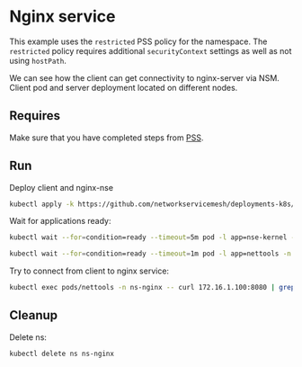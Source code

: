 # Nginx service

This example uses the `restricted` PSS policy for the namespace.
The `restricted` policy requires additional `securityContext` settings as well as not using `hostPath`.

We can see how the client can get connectivity to nginx-server via NSM.
Client pod and server deployment located on different nodes.

## Requires

Make sure that you have completed steps from [PSS](../..).

## Run

Deploy client and nginx-nse
```bash
kubectl apply -k https://github.com/networkservicemesh/deployments-k8s/examples/pss/use-cases/nginx?ref=efde04b1825f8f489745135a58c1338d7d5399c4
```

Wait for applications ready:
```bash
kubectl wait --for=condition=ready --timeout=5m pod -l app=nse-kernel -n ns-nginx
```
```bash
kubectl wait --for=condition=ready --timeout=1m pod -l app=nettools -n ns-nginx
```

Try to connect from client to nginx service:
```bash
kubectl exec pods/nettools -n ns-nginx -- curl 172.16.1.100:8080 | grep -o "<title>Welcome to nginx"
```

## Cleanup

Delete ns:
```bash
kubectl delete ns ns-nginx
```
